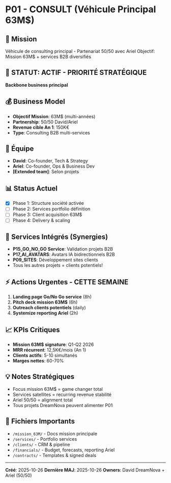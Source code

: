 # P01 - CONSULT (Véhicule Principal 63M$)

## 🎯 Mission
Véhicule de consulting principal - Partenariat 50/50 avec Ariel
Objectif: Mission 63M$ + services B2B diversifiés

## 🚨 STATUT: ACTIF - PRIORITÉ STRATÉGIQUE
**Backbone business principal**

## 💰 Business Model
- **Objectif Mission**: 63M$ (multi-années)
- **Partnership**: 50/50 David/Ariel
- **Revenue cible An 1**: 150K€
- **Type**: Consulting B2B multi-services

## 👥 Équipe
- **David**: Co-founder, Tech & Strategy
- **Ariel**: Co-founder, Ops & Business Dev
- **[Extended team]**: Selon projets

## 📊 Status Actuel
- [x] Phase 1: Structure société activée
- [ ] Phase 2: Services portfolio définition
- [ ] Phase 3: Client acquisition 63M$
- [ ] Phase 4: Delivery & scaling

## 🔗 Services Intégrés (Synergies)
- **P15_GO_NO_GO Service**: Validation projets B2B
- **P17_AI_AVATARS**: Avatars IA bidirectionnels B2B
- **P09_SITES**: Développement sites clients
- Tous les autres projets = clients potentiels!

## ⚡ Actions Urgentes - CETTE SEMAINE
1. **Landing page Go/No Go service** (8h)
2. **Pitch deck mission 63M$** (6h)
3. **Outreach clients potentiels** (daily)
4. **Systemize reporting Ariel** (2h)

## 📈 KPIs Critiques
- **Mission 63M$ signature**: Q1-Q2 2026
- **MRR récurrent**: 12,5K€/mois (An 1)
- **Clients actifs**: 5-10 simultanés
- **Marges nettes**: 60-70%

## 💡 Notes Stratégiques
- Focus mission 63M$ = game changer total
- Services satellites = recurring revenue stabilité
- Ariel 50/50 = alignment total
- Tous projets DreamNova peuvent alimenter P01

## 📁 Fichiers Importants
- `/mission_63M/` - Docs mission principale
- `/services/` - Portfolio services
- `/clients/` - CRM & pipeline
- `/financials/` - Budget, forecasts, reporting Ariel
- `/contracts/` - Templates & signed deals

---
**Créé**: 2025-10-26
**Dernière MAJ**: 2025-10-26
**Owners**: David DreamNova + Ariel (50/50)
